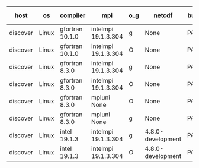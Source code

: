 

| host     | os       | compiler                              | mpi                      | o_g        | netcdf        | build       | u_pass          | u_fail          | s_pass            | s_fail            | e_pass             | e_fail             | nuopc_pass       | nuopc_fail       | artifacts link          |
|----------|----------|---------------------------------------|--------------------------|------------|---------------|-------------|-----------------|-----------------|-------------------|-------------------|--------------------|--------------------|------------------|------------------|-------------------------|
| discover | Linux | gfortran 10.1.0 | intelmpi 19.1.3.304  | g | None  | PASS | None | None | None | None | None | None | None | None | <a href="https://github.com/esmf-org/esmf-test-artifacts/tree/22de2357d779d932c50f44dcc5a8eb74887b8fde/develop/gfortran/10.1.0/g/intelmpi/19.1.3.304" target="_blank">22de235</a> | 
| discover | Linux | gfortran 10.1.0 | intelmpi 19.1.3.304  | O | None  | PASS | None | None | None | None | None | None | None | None | <a href="https://github.com/esmf-org/esmf-test-artifacts/tree/3a93fb71b28c35d88d8d2b4cc5c5d36464211c5e/develop/gfortran/10.1.0/O/intelmpi/19.1.3.304" target="_blank">3a93fb7</a> | 
| discover | Linux | gfortran 8.3.0 | intelmpi 19.1.3.304  | g | None  | PASS | None | None | None | None | None | None | None | None | <a href="https://github.com/esmf-org/esmf-test-artifacts/tree/b50c47283def4166c30d982b2a5db509ac0050a5/develop/gfortran/8.3.0/g/intelmpi/19.1.3.304" target="_blank">b50c472</a> | 
| discover | Linux | gfortran 8.3.0 | intelmpi 19.1.3.304  | O | None  | PASS | None | None | None | None | None | None | None | None | <a href="https://github.com/esmf-org/esmf-test-artifacts/tree/a8306cad2db8e92867e9c56f95a80a802c2ef9bc/develop/gfortran/8.3.0/O/intelmpi/19.1.3.304" target="_blank">a8306ca</a> | 
| discover | Linux | gfortran 8.3.0 | mpiuni None  | O | None  | PASS | None | None | None | None | None | None | None | None | <a href="https://github.com/esmf-org/esmf-test-artifacts/tree/fd0aadf2ff2d8247fe78b78e2f2493ddef25585b/develop/gfortran/8.3.0/O/mpiuni/None" target="_blank">fd0aadf</a> | 
| discover | Linux | gfortran 8.3.0 | mpiuni None  | g | None  | PASS | None | None | None | None | None | None | None | None | <a href="https://github.com/esmf-org/esmf-test-artifacts/tree/1507772b17cffa6f467b062f6ad5d7633e648898/develop/gfortran/8.3.0/g/mpiuni/None" target="_blank">1507772</a> | 
| discover | Linux | intel 19.1.3 | intelmpi 19.1.3.304  | g | 4.8.0-development  | PASS | None | None | None | None | None | None | None | None | <a href="https://github.com/esmf-org/esmf-test-artifacts/tree/643c6dd88ff432d62c65d1607076a954203475cb/develop/intel/19.1.3/g/intelmpi/19.1.3.304" target="_blank">643c6dd</a> | 
| discover | Linux | intel 19.1.3 | intelmpi 19.1.3.304  | O | 4.8.0-development  | PASS | None | None | None | None | None | None | None | None | <a href="https://github.com/esmf-org/esmf-test-artifacts/tree/ea263cb0c2ad0ca2857516708bd4bdd90ac3a203/develop/intel/19.1.3/O/intelmpi/19.1.3.304" target="_blank">ea263cb</a> | 
